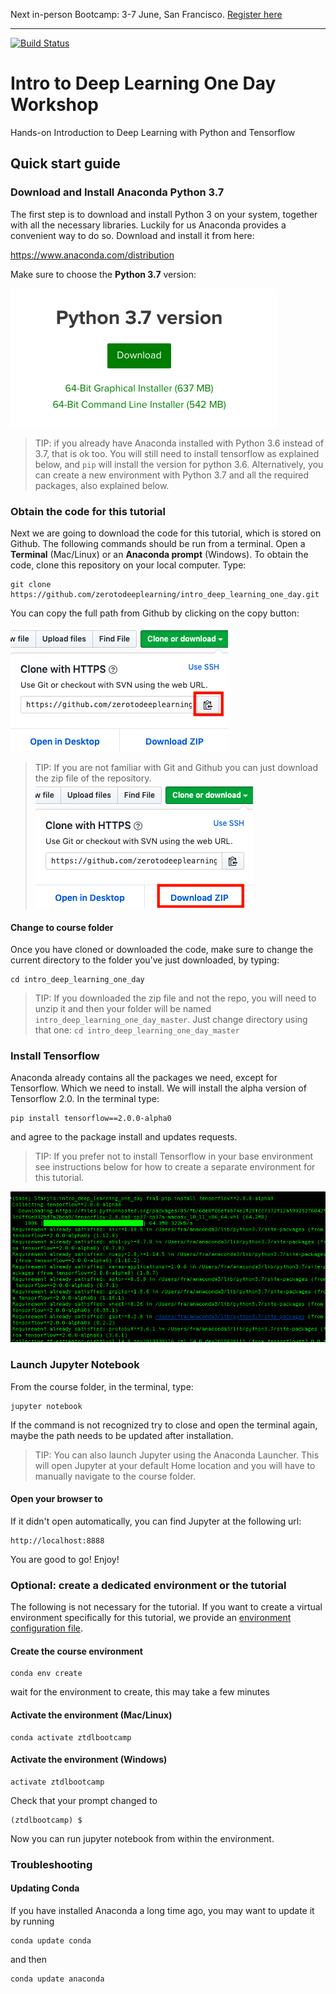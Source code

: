Next in-person Bootcamp: 3-7 June, San Francisco. [Register here](https://bootcamp.zerotodeeplearning.com)

------

[![Build Status](https://travis-ci.org/zerotodeeplearning/intro_deep_learning_one_day.svg?branch=master)](https://travis-ci.org/zerotodeeplearning/intro_deep_learning_one_day)


# Intro to Deep Learning One Day Workshop

Hands-on Introduction to Deep Learning with Python and Tensorflow


## Quick start guide

### Download and Install Anaconda Python 3.7

The first step is to download and install Python 3 on your system, together with all the necessary libraries. Luckily for us Anaconda provides a convenient way to do so. Download and install it from here:

https://www.anaconda.com/distribution


Make sure to choose the **Python 3.7** version:

![](./assets/anaconda_download.png)

> TIP: if you already have Anaconda installed with Python 3.6 instead of 3.7, that is ok too. You will still need to install tensorflow as explained below, and `pip` will install the version for python 3.6. Alternatively, you can create a new environment with Python 3.7 and all the required packages, also explained below.

### Obtain the code for this tutorial
Next we are going to download the code for this tutorial, which is stored on Github. The following commands should be run from a terminal. Open a **Terminal** (Mac/Linux) or an **Anaconda prompt** (Windows). To obtain the code, clone this repository on your local computer. Type:
```
git clone https://github.com/zerotodeeplearning/intro_deep_learning_one_day.git
```
You can copy the full path from Github by clicking on the copy button:

![](./assets/github_download_1.png)

> TIP: If you are not familiar with Git and Github you can just download the zip file of the repository.
![](./assets/github_download_2.png)


#### Change to course folder
Once you have cloned or downloaded the code, make sure to change the current directory to the folder you've just downloaded, by typing:
```
cd intro_deep_learning_one_day
```

> TIP: If you downloaded the zip file and not the repo, you will need to unzip it and then your folder will be named `intro_deep_learning_one_day_master`. Just change directory using that one: `cd intro_deep_learning_one_day_master`


### Install Tensorflow
Anaconda already contains all the packages we need, except for Tensorflow. Which we need to install. We will install the alpha version of Tensorflow 2.0. In the terminal type:
```
pip install tensorflow==2.0.0-alpha0
```
and agree to the package install and updates requests.

> TIP: If you prefer not to install Tensorflow in your base environment see instructions below for how to create a separate environment for this tutorial.

![](./assets/install_tensorflow.png)

### Launch Jupyter Notebook

From the course folder, in the terminal, type:
```
jupyter notebook
```
If the command is not recognized try to close and open the terminal again, maybe the path needs to be updated after installation.

> TIP: You can also launch Jupyter using the Anaconda Launcher. This will open Jupyter at your default Home location and you will have to manually navigate to the course folder.

#### Open your browser to

If it didn't open automatically, you can find Jupyter at the following url:
```
http://localhost:8888
```

You are good to go! Enjoy!




### Optional: create a dedicated environment or the tutorial
The following is not necessary for the tutorial. If you want to create a virtual environment specifically for this tutorial, we provide an [environment configuration file](environment.yml).
#### Create the course environment
```
conda env create
```
wait for the environment to create, this may take a few minutes

#### Activate the environment (Mac/Linux)
```
conda activate ztdlbootcamp
```

#### Activate the environment (Windows)
```
activate ztdlbootcamp
```

Check that your prompt changed to

```
(ztdlbootcamp) $
```

Now you can run jupyter notebook from within the environment.


### Troubleshooting

#### Updating Conda

If you have installed Anaconda a long time ago, you may want to update it by running

```
conda update conda
```

and then

```
conda update anaconda
```
